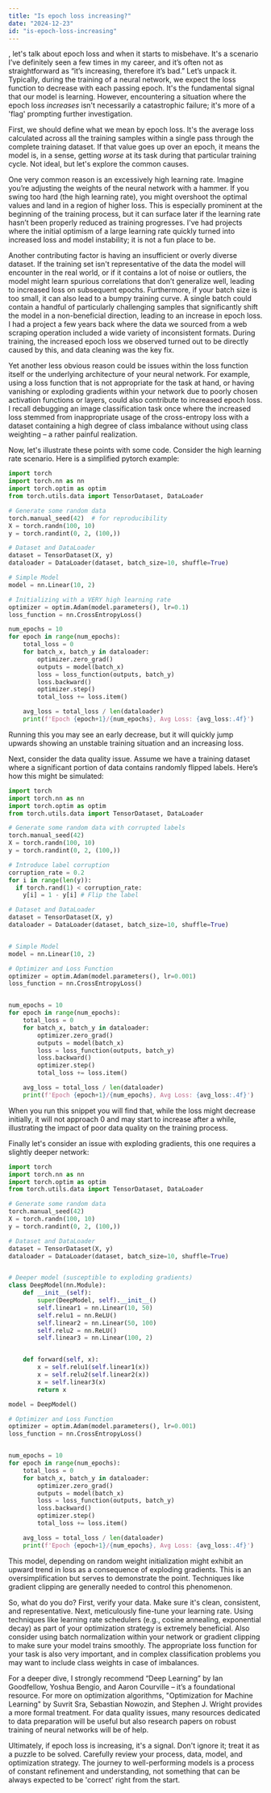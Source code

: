 ```yaml
---
title: "Is epoch loss increasing?"
date: "2024-12-23"
id: "is-epoch-loss-increasing"
---
```


, let's talk about epoch loss and when it starts to misbehave. It's a scenario I’ve definitely seen a few times in my career, and it’s often not as straightforward as “it’s increasing, therefore it’s bad.” Let’s unpack it. Typically, during the training of a neural network, we expect the loss function to decrease with each passing epoch. It's the fundamental signal that our model is learning. However, encountering a situation where the epoch loss *increases* isn't necessarily a catastrophic failure; it's more of a 'flag' prompting further investigation.

First, we should define what we mean by epoch loss. It's the average loss calculated across all the training samples within a single pass through the complete training dataset. If that value goes up over an epoch, it means the model is, in a sense, getting *worse* at its task during that particular training cycle. Not ideal, but let's explore the common causes.

One very common reason is an excessively high learning rate. Imagine you’re adjusting the weights of the neural network with a hammer. If you swing too hard (the high learning rate), you might overshoot the optimal values and land in a region of higher loss. This is especially prominent at the beginning of the training process, but it can surface later if the learning rate hasn’t been properly reduced as training progresses. I've had projects where the initial optimism of a large learning rate quickly turned into increased loss and model instability; it is not a fun place to be.

Another contributing factor is having an insufficient or overly diverse dataset. If the training set isn't representative of the data the model will encounter in the real world, or if it contains a lot of noise or outliers, the model might learn spurious correlations that don’t generalize well, leading to increased loss on subsequent epochs. Furthermore, if your batch size is too small, it can also lead to a bumpy training curve. A single batch could contain a handful of particularly challenging samples that significantly shift the model in a non-beneficial direction, leading to an increase in epoch loss. I had a project a few years back where the data we sourced from a web scraping operation included a wide variety of inconsistent formats. During training, the increased epoch loss we observed turned out to be directly caused by this, and data cleaning was the key fix.

Yet another less obvious reason could be issues within the loss function itself or the underlying architecture of your neural network. For example, using a loss function that is not appropriate for the task at hand, or having vanishing or exploding gradients within your network due to poorly chosen activation functions or layers, could also contribute to increased epoch loss. I recall debugging an image classification task once where the increased loss stemmed from inappropriate usage of the cross-entropy loss with a dataset containing a high degree of class imbalance without using class weighting – a rather painful realization.

Now, let's illustrate these points with some code. Consider the high learning rate scenario. Here is a simplified pytorch example:

```python
import torch
import torch.nn as nn
import torch.optim as optim
from torch.utils.data import TensorDataset, DataLoader

# Generate some random data
torch.manual_seed(42)  # for reproducibility
X = torch.randn(100, 10)
y = torch.randint(0, 2, (100,))

# Dataset and DataLoader
dataset = TensorDataset(X, y)
dataloader = DataLoader(dataset, batch_size=10, shuffle=True)

# Simple Model
model = nn.Linear(10, 2)

# Initializing with a VERY high learning rate
optimizer = optim.Adam(model.parameters(), lr=0.1)
loss_function = nn.CrossEntropyLoss()

num_epochs = 10
for epoch in range(num_epochs):
    total_loss = 0
    for batch_x, batch_y in dataloader:
        optimizer.zero_grad()
        outputs = model(batch_x)
        loss = loss_function(outputs, batch_y)
        loss.backward()
        optimizer.step()
        total_loss += loss.item()

    avg_loss = total_loss / len(dataloader)
    print(f'Epoch {epoch+1}/{num_epochs}, Avg Loss: {avg_loss:.4f}')

```
Running this you may see an early decrease, but it will quickly jump upwards showing an unstable training situation and an increasing loss.

Next, consider the data quality issue. Assume we have a training dataset where a significant portion of data contains randomly flipped labels. Here’s how this might be simulated:

```python
import torch
import torch.nn as nn
import torch.optim as optim
from torch.utils.data import TensorDataset, DataLoader

# Generate some random data with corrupted labels
torch.manual_seed(42)
X = torch.randn(100, 10)
y = torch.randint(0, 2, (100,))

# Introduce label corruption
corruption_rate = 0.2
for i in range(len(y)):
  if torch.rand(1) < corruption_rate:
    y[i] = 1 - y[i] # Flip the label

# Dataset and DataLoader
dataset = TensorDataset(X, y)
dataloader = DataLoader(dataset, batch_size=10, shuffle=True)


# Simple Model
model = nn.Linear(10, 2)

# Optimizer and Loss Function
optimizer = optim.Adam(model.parameters(), lr=0.001)
loss_function = nn.CrossEntropyLoss()


num_epochs = 10
for epoch in range(num_epochs):
    total_loss = 0
    for batch_x, batch_y in dataloader:
        optimizer.zero_grad()
        outputs = model(batch_x)
        loss = loss_function(outputs, batch_y)
        loss.backward()
        optimizer.step()
        total_loss += loss.item()

    avg_loss = total_loss / len(dataloader)
    print(f'Epoch {epoch+1}/{num_epochs}, Avg Loss: {avg_loss:.4f}')
```
When you run this snippet you will find that, while the loss might decrease initially, it will not approach 0 and may start to increase after a while, illustrating the impact of poor data quality on the training process.

Finally let's consider an issue with exploding gradients, this one requires a slightly deeper network:

```python
import torch
import torch.nn as nn
import torch.optim as optim
from torch.utils.data import TensorDataset, DataLoader

# Generate some random data
torch.manual_seed(42)
X = torch.randn(100, 10)
y = torch.randint(0, 2, (100,))

# Dataset and DataLoader
dataset = TensorDataset(X, y)
dataloader = DataLoader(dataset, batch_size=10, shuffle=True)


# Deeper model (susceptible to exploding gradients)
class DeepModel(nn.Module):
    def __init__(self):
        super(DeepModel, self).__init__()
        self.linear1 = nn.Linear(10, 50)
        self.relu1 = nn.ReLU()
        self.linear2 = nn.Linear(50, 100)
        self.relu2 = nn.ReLU()
        self.linear3 = nn.Linear(100, 2)


    def forward(self, x):
        x = self.relu1(self.linear1(x))
        x = self.relu2(self.linear2(x))
        x = self.linear3(x)
        return x

model = DeepModel()

# Optimizer and Loss Function
optimizer = optim.Adam(model.parameters(), lr=0.001)
loss_function = nn.CrossEntropyLoss()


num_epochs = 10
for epoch in range(num_epochs):
    total_loss = 0
    for batch_x, batch_y in dataloader:
        optimizer.zero_grad()
        outputs = model(batch_x)
        loss = loss_function(outputs, batch_y)
        loss.backward()
        optimizer.step()
        total_loss += loss.item()

    avg_loss = total_loss / len(dataloader)
    print(f'Epoch {epoch+1}/{num_epochs}, Avg Loss: {avg_loss:.4f}')

```
This model, depending on random weight initialization might exhibit an upward trend in loss as a consequence of exploding gradients. This is an oversimplification but serves to demonstrate the point. Techniques like gradient clipping are generally needed to control this phenomenon.

So, what do you do? First, verify your data. Make sure it's clean, consistent, and representative. Next, meticulously fine-tune your learning rate. Using techniques like learning rate schedulers (e.g., cosine annealing, exponential decay) as part of your optimization strategy is extremely beneficial. Also consider using batch normalization within your network or gradient clipping to make sure your model trains smoothly. The appropriate loss function for your task is also very important, and in complex classification problems you may want to include class weights in case of imbalances.

For a deeper dive, I strongly recommend “Deep Learning” by Ian Goodfellow, Yoshua Bengio, and Aaron Courville – it’s a foundational resource. For more on optimization algorithms, "Optimization for Machine Learning" by Suvrit Sra, Sebastian Nowozin, and Stephen J. Wright provides a more formal treatment. For data quality issues, many resources dedicated to data preparation will be useful but also research papers on robust training of neural networks will be of help.

Ultimately, if epoch loss is increasing, it's a signal. Don't ignore it; treat it as a puzzle to be solved. Carefully review your process, data, model, and optimization strategy. The journey to well-performing models is a process of constant refinement and understanding, not something that can be always expected to be 'correct' right from the start.
